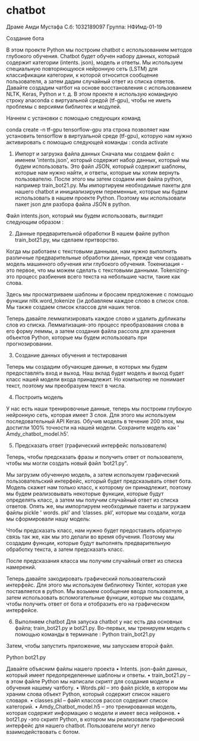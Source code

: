 # chatbot


Драме Амди Мустафа
С.б: 1032189097
Группа: НФИмд-01-19

Создание бота 

В этом проекте Python мы построим chatbot с использованием методов глубокого обучения. Chatbot будет обучен набору данных, который содержит категории (intents. json), модель и ответы. Мы используем специальную повторяющуюся нейронную сеть (LSTM) для классификации категории, к которой относится сообщение пользователя, а затем дадим случайный ответ из списка ответов.
Давайте создадим чатбот на основе восстановления с использованием NLTK, Keras, Python и т. д.
В этом проекте я использую командную строку anaconda с виртуальной средой (tf-gpu), чтобы не иметь проблемы с версиями библиотек и модулей.

Начнем с установки с помощью следующих команд

conda create -n tf-gpu tensorflow-gpu
эта строка позволяет нам установить tensorflow в виртуальной среде (tf-gpu), которую нам нужно активировать с помощью следующей команды :
conda activate
1. Импорт и загрузка файла данных
Сначала мы создаем файл с именем 'intents.json', который содержит набор данных, который мы будем использовать. Это файл JSON, который содержит шаблоны, которые нам нужно найти, и ответы, которые мы хотим вернуть пользователю.
После этого мы затем создаем имя файла python, например train_bot21.py. Мы импортируем необходимые пакеты для нашего chatbot и инициализируем переменные, которые мы будем использовать в нашем проекте Python. Поэтому мы использовали пакет json для разбора файла JSON в python.


Файл intents.json, который мы будем использовать, выглядит следующим образом :


2. Данные предварительной обработки
В нашем файле python train_bot21.py, мы сделаем притворство.


Когда мы работаем с текстовыми данными, нам нужно выполнить различные предварительные обработки данных, прежде чем создавать модель машинного обучения или глубокого обучения. Токенизация - это первое, что мы можем сделать с текстовыми данными. Tokenizing-это процесс разбиения всего текста на небольшие части, такие как слова.

Здесь мы просматриваем шаблоны и бросаем предложение с помощью функции nltk.word_tokenize ()и добавляем каждое слово в список слов. Мы также создаем список классов для наших тегов.


Теперь давайте лемматизировать каждое слово и удалить дубликаты слов из списка. Лемматизация-это процесс преобразования слова в его форму леммы, а затем создания файла рассола для хранения объектов Python, которые мы будем использовать при прогнозировании.



3. Создание данных обучения и тестирования

Теперь мы создадим обучающие данные, в которых мы будем предоставлять вход и выход. Наш вклад будет модель и выход будет класс нашей модели входа принадлежит. Но компьютер не понимает текст, поэтому мы преобразуем текст в числа.



4. Построить модель

У нас есть наши тренировочные данные, теперь мы построим глубокую нейронную сеть, которая имеет 3 слоя. Для этого мы используем последовательный API Keras. Обучив модель в течение 200 эпох, мы достигли 100% точности на нашей модели. Сохраните модель как ' Amdy_chatbot_model.h5’.



5. Предсказать ответ (графический интерфейс пользователя)

Теперь, чтобы предсказать фразы и получить ответ от пользователя, чтобы мы могли создать новый файл ‘bot21.py".

Мы загрузим обученную модель, а затем используем графический пользовательский интерфейс, который будет предсказывать ответ бота. Модель скажет нам только класс, к которому он принадлежит, поэтому мы будем реализовывать некоторые функции, которые будут определять класс, а затем мы получим случайный ответ из списка ответов.
Опять же, мы импортируем необходимые пакеты и загружаем файлы pickle ' words. pkl’ and ‘classes. pkl’, которые мы создали, когда мы сформировали нашу модель:


Чтобы предсказать класс, нам нужно будет предоставить обратную связь так же, как мы это делали во время обучения. Поэтому мы создадим функции, которые будут выполнять предварительную обработку текста, а затем предсказать класс.

После предсказания класса мы получим случайный ответ из списка намерений.


Теперь давайте закодировать графический пользовательский интерфейс. Для этого мы используем библиотеку Tkinter, которая уже поставляется в python. Мы возьмем сообщение ввода пользователя, а затем использовать вспомогательные функции, которые мы создали, чтобы получить ответ от бота и отобразить его на графическом интерфейсе.





6. Выполняем chatbot
Для запуска chatbot у нас есть два основных файла; train_bot21.py и bot21.py.
Во-первых, мы тренируем модель с помощью команды в терминале :
Python train_bot21.py

Затем, чтобы запустить приложение, мы запускаем второй файл.

Python bot21.py




Давайте объясним файлы нашего проекта
    • Intents. json-файл данных, который имеет предопределенные шаблоны и ответы.
    • train_bot21.py – в этом файле Python мы написали скрипт для создания модели и обучения нашему чатботу.
    • Words.pkl – это файл pickle, в котором мы храним слова объект Python, который содержит список нашего словаря.
    • classes.pkl – файл классов рассол содержит список категорий.
    • Amdy_Chatbot_model.h5 – это тренированная модель, которая содержит информацию о модели и имеет веса нейронов.
    • bot21.py -это скрипт Python, в котором мы реализовали графический интерфейс для нашего chatbot. Пользователи могут легко взаимодействовать с ботом.
